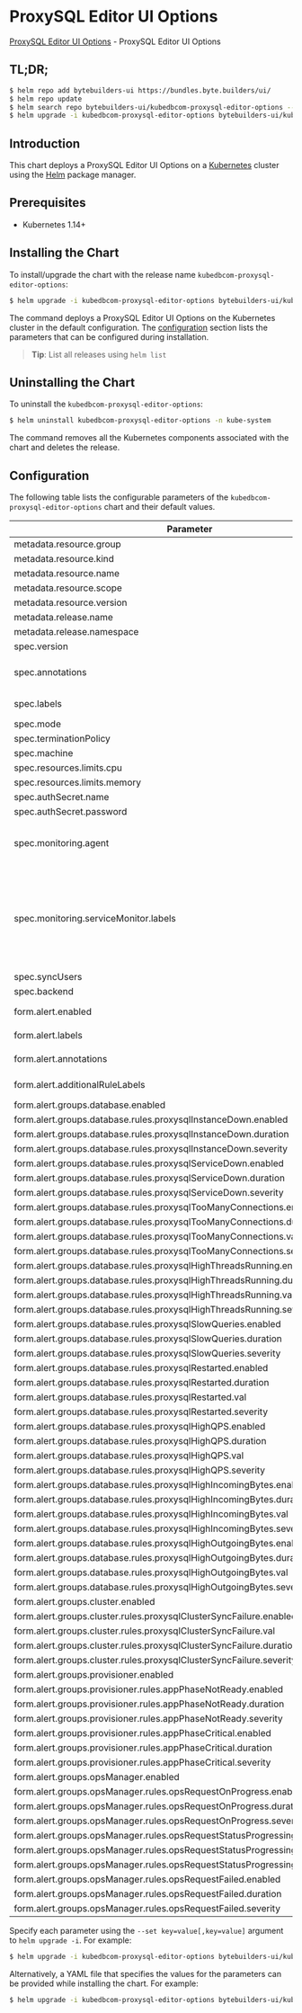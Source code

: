 # ProxySQL Editor UI Options

[ProxySQL Editor UI Options](https://byte.builders) - ProxySQL Editor UI Options

## TL;DR;

```bash
$ helm repo add bytebuilders-ui https://bundles.byte.builders/ui/
$ helm repo update
$ helm search repo bytebuilders-ui/kubedbcom-proxysql-editor-options --version=v0.4.16
$ helm upgrade -i kubedbcom-proxysql-editor-options bytebuilders-ui/kubedbcom-proxysql-editor-options -n kube-system --create-namespace --version=v0.4.16
```

## Introduction

This chart deploys a ProxySQL Editor UI Options on a [Kubernetes](http://kubernetes.io) cluster using the [Helm](https://helm.sh) package manager.

## Prerequisites

- Kubernetes 1.14+

## Installing the Chart

To install/upgrade the chart with the release name `kubedbcom-proxysql-editor-options`:

```bash
$ helm upgrade -i kubedbcom-proxysql-editor-options bytebuilders-ui/kubedbcom-proxysql-editor-options -n kube-system --create-namespace --version=v0.4.16
```

The command deploys a ProxySQL Editor UI Options on the Kubernetes cluster in the default configuration. The [configuration](#configuration) section lists the parameters that can be configured during installation.

> **Tip**: List all releases using `helm list`

## Uninstalling the Chart

To uninstall the `kubedbcom-proxysql-editor-options`:

```bash
$ helm uninstall kubedbcom-proxysql-editor-options -n kube-system
```

The command removes all the Kubernetes components associated with the chart and deletes the release.

## Configuration

The following table lists the configurable parameters of the `kubedbcom-proxysql-editor-options` chart and their default values.

|                                   Parameter                                   |                                                                                Description                                                                                |                     Default                      |
|-------------------------------------------------------------------------------|---------------------------------------------------------------------------------------------------------------------------------------------------------------------------|--------------------------------------------------|
| metadata.resource.group                                                       |                                                                                                                                                                           | <code>kubedb.com</code>                          |
| metadata.resource.kind                                                        |                                                                                                                                                                           | <code>ProxySQL</code>                            |
| metadata.resource.name                                                        |                                                                                                                                                                           | <code>proxysqls</code>                           |
| metadata.resource.scope                                                       |                                                                                                                                                                           | <code>Namespaced</code>                          |
| metadata.resource.version                                                     |                                                                                                                                                                           | <code>v1alpha2</code>                            |
| metadata.release.name                                                         | Release name                                                                                                                                                              | <code>""</code>                                  |
| metadata.release.namespace                                                    | Release namespace                                                                                                                                                         | <code>""</code>                                  |
| spec.version                                                                  | List options                                                                                                                                                              | <code>2.3.2-debian</code>                        |
| spec.annotations                                                              | Annotations to add to the database custom resource                                                                                                                        | <code>{}</code>                                  |
| spec.labels                                                                   | Labels to add to all the template objects                                                                                                                                 | <code>{}</code>                                  |
| spec.mode                                                                     | Standalone, Cluster                                                                                                                                                       | <code>Cluster</code>                             |
| spec.terminationPolicy                                                        |                                                                                                                                                                           | <code>WipeOut</code>                             |
| spec.machine                                                                  |                                                                                                                                                                           | <code>""</code>                                  |
| spec.resources.limits.cpu                                                     |                                                                                                                                                                           | <code>500m</code>                                |
| spec.resources.limits.memory                                                  |                                                                                                                                                                           | <code>1Gi</code>                                 |
| spec.authSecret.name                                                          |                                                                                                                                                                           | <code>""</code>                                  |
| spec.authSecret.password                                                      |                                                                                                                                                                           | <code>""</code>                                  |
| spec.monitoring.agent                                                         | Name of monitoring agent (one of "prometheus.io", "prometheus.io/operator", "prometheus.io/builtin")                                                                      | <code>prometheus.io/operator</code>              |
| spec.monitoring.serviceMonitor.labels                                         | Specify the labels for ServiceMonitor. Prometheus crd will select ServiceMonitor using these labels. Only usable when monitoring agent is `prometheus.io/webhook server`. | <code>{}</code>                                  |
| spec.syncUsers                                                                |                                                                                                                                                                           | <code>false</code>                               |
| spec.backend                                                                  |                                                                                                                                                                           | <code>""</code>                                  |
| form.alert.enabled                                                            | # Enable PrometheusRule alerts                                                                                                                                            | <code>warning</code>                             |
| form.alert.labels                                                             | # Labels for default rules                                                                                                                                                | <code>{"release":"kube-prometheus-stack"}</code> |
| form.alert.annotations                                                        | # Annotations for default rules                                                                                                                                           | <code>{}</code>                                  |
| form.alert.additionalRuleLabels                                               | # Additional labels for PrometheusRule alerts                                                                                                                             | <code>{}</code>                                  |
| form.alert.groups.database.enabled                                            |                                                                                                                                                                           | <code>warning</code>                             |
| form.alert.groups.database.rules.proxysqlInstanceDown.enabled                 |                                                                                                                                                                           | <code>true</code>                                |
| form.alert.groups.database.rules.proxysqlInstanceDown.duration                |                                                                                                                                                                           | <code>"0m"</code>                                |
| form.alert.groups.database.rules.proxysqlInstanceDown.severity                |                                                                                                                                                                           | <code>critical</code>                            |
| form.alert.groups.database.rules.proxysqlServiceDown.enabled                  |                                                                                                                                                                           | <code>true</code>                                |
| form.alert.groups.database.rules.proxysqlServiceDown.duration                 |                                                                                                                                                                           | <code>"0m"</code>                                |
| form.alert.groups.database.rules.proxysqlServiceDown.severity                 |                                                                                                                                                                           | <code>critical</code>                            |
| form.alert.groups.database.rules.proxysqlTooManyConnections.enabled           |                                                                                                                                                                           | <code>true</code>                                |
| form.alert.groups.database.rules.proxysqlTooManyConnections.duration          |                                                                                                                                                                           | <code>"2m"</code>                                |
| form.alert.groups.database.rules.proxysqlTooManyConnections.val               |                                                                                                                                                                           | <code>80</code>                                  |
| form.alert.groups.database.rules.proxysqlTooManyConnections.severity          |                                                                                                                                                                           | <code>warning</code>                             |
| form.alert.groups.database.rules.proxysqlHighThreadsRunning.enabled           |                                                                                                                                                                           | <code>true</code>                                |
| form.alert.groups.database.rules.proxysqlHighThreadsRunning.duration          |                                                                                                                                                                           | <code>"2m"</code>                                |
| form.alert.groups.database.rules.proxysqlHighThreadsRunning.val               |                                                                                                                                                                           | <code>60</code>                                  |
| form.alert.groups.database.rules.proxysqlHighThreadsRunning.severity          |                                                                                                                                                                           | <code>warning</code>                             |
| form.alert.groups.database.rules.proxysqlSlowQueries.enabled                  |                                                                                                                                                                           | <code>true</code>                                |
| form.alert.groups.database.rules.proxysqlSlowQueries.duration                 |                                                                                                                                                                           | <code>"2m"</code>                                |
| form.alert.groups.database.rules.proxysqlSlowQueries.severity                 |                                                                                                                                                                           | <code>warning</code>                             |
| form.alert.groups.database.rules.proxysqlRestarted.enabled                    |                                                                                                                                                                           | <code>true</code>                                |
| form.alert.groups.database.rules.proxysqlRestarted.duration                   |                                                                                                                                                                           | <code>"0m"</code>                                |
| form.alert.groups.database.rules.proxysqlRestarted.val                        |                                                                                                                                                                           | <code>60</code>                                  |
| form.alert.groups.database.rules.proxysqlRestarted.severity                   |                                                                                                                                                                           | <code>warning</code>                             |
| form.alert.groups.database.rules.proxysqlHighQPS.enabled                      |                                                                                                                                                                           | <code>true</code>                                |
| form.alert.groups.database.rules.proxysqlHighQPS.duration                     |                                                                                                                                                                           | <code>"0m"</code>                                |
| form.alert.groups.database.rules.proxysqlHighQPS.val                          |                                                                                                                                                                           | <code>1000</code>                                |
| form.alert.groups.database.rules.proxysqlHighQPS.severity                     |                                                                                                                                                                           | <code>critical</code>                            |
| form.alert.groups.database.rules.proxysqlHighIncomingBytes.enabled            |                                                                                                                                                                           | <code>true</code>                                |
| form.alert.groups.database.rules.proxysqlHighIncomingBytes.duration           |                                                                                                                                                                           | <code>"0m"</code>                                |
| form.alert.groups.database.rules.proxysqlHighIncomingBytes.val                |                                                                                                                                                                           | <code>1048576 # 1MB</code>                       |
| form.alert.groups.database.rules.proxysqlHighIncomingBytes.severity           |                                                                                                                                                                           | <code>critical</code>                            |
| form.alert.groups.database.rules.proxysqlHighOutgoingBytes.enabled            |                                                                                                                                                                           | <code>true</code>                                |
| form.alert.groups.database.rules.proxysqlHighOutgoingBytes.duration           |                                                                                                                                                                           | <code>"0m"</code>                                |
| form.alert.groups.database.rules.proxysqlHighOutgoingBytes.val                |                                                                                                                                                                           | <code>1048576 # 1MB</code>                       |
| form.alert.groups.database.rules.proxysqlHighOutgoingBytes.severity           |                                                                                                                                                                           | <code>critical</code>                            |
| form.alert.groups.cluster.enabled                                             |                                                                                                                                                                           | <code>warning</code>                             |
| form.alert.groups.cluster.rules.proxysqlClusterSyncFailure.enabled            |                                                                                                                                                                           | <code>true</code>                                |
| form.alert.groups.cluster.rules.proxysqlClusterSyncFailure.val                |                                                                                                                                                                           | <code>0.1</code>                                 |
| form.alert.groups.cluster.rules.proxysqlClusterSyncFailure.duration           |                                                                                                                                                                           | <code>"5m"</code>                                |
| form.alert.groups.cluster.rules.proxysqlClusterSyncFailure.severity           |                                                                                                                                                                           | <code>warning</code>                             |
| form.alert.groups.provisioner.enabled                                         |                                                                                                                                                                           | <code>warning</code>                             |
| form.alert.groups.provisioner.rules.appPhaseNotReady.enabled                  |                                                                                                                                                                           | <code>true</code>                                |
| form.alert.groups.provisioner.rules.appPhaseNotReady.duration                 |                                                                                                                                                                           | <code>"1m"</code>                                |
| form.alert.groups.provisioner.rules.appPhaseNotReady.severity                 |                                                                                                                                                                           | <code>critical</code>                            |
| form.alert.groups.provisioner.rules.appPhaseCritical.enabled                  |                                                                                                                                                                           | <code>true</code>                                |
| form.alert.groups.provisioner.rules.appPhaseCritical.duration                 |                                                                                                                                                                           | <code>"15m"</code>                               |
| form.alert.groups.provisioner.rules.appPhaseCritical.severity                 |                                                                                                                                                                           | <code>warning</code>                             |
| form.alert.groups.opsManager.enabled                                          |                                                                                                                                                                           | <code>warning</code>                             |
| form.alert.groups.opsManager.rules.opsRequestOnProgress.enabled               |                                                                                                                                                                           | <code>true</code>                                |
| form.alert.groups.opsManager.rules.opsRequestOnProgress.duration              |                                                                                                                                                                           | <code>"0m"</code>                                |
| form.alert.groups.opsManager.rules.opsRequestOnProgress.severity              |                                                                                                                                                                           | <code>info</code>                                |
| form.alert.groups.opsManager.rules.opsRequestStatusProgressingToLong.enabled  |                                                                                                                                                                           | <code>true</code>                                |
| form.alert.groups.opsManager.rules.opsRequestStatusProgressingToLong.duration |                                                                                                                                                                           | <code>"30m"</code>                               |
| form.alert.groups.opsManager.rules.opsRequestStatusProgressingToLong.severity |                                                                                                                                                                           | <code>critical</code>                            |
| form.alert.groups.opsManager.rules.opsRequestFailed.enabled                   |                                                                                                                                                                           | <code>true</code>                                |
| form.alert.groups.opsManager.rules.opsRequestFailed.duration                  |                                                                                                                                                                           | <code>"0m"</code>                                |
| form.alert.groups.opsManager.rules.opsRequestFailed.severity                  |                                                                                                                                                                           | <code>critical</code>                            |


Specify each parameter using the `--set key=value[,key=value]` argument to `helm upgrade -i`. For example:

```bash
$ helm upgrade -i kubedbcom-proxysql-editor-options bytebuilders-ui/kubedbcom-proxysql-editor-options -n kube-system --create-namespace --version=v0.4.16 --set metadata.resource.group=kubedb.com
```

Alternatively, a YAML file that specifies the values for the parameters can be provided while
installing the chart. For example:

```bash
$ helm upgrade -i kubedbcom-proxysql-editor-options bytebuilders-ui/kubedbcom-proxysql-editor-options -n kube-system --create-namespace --version=v0.4.16 --values values.yaml
```
